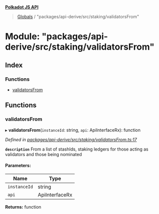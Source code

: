 **[Polkadot JS API](../README.md)**

> [Globals](../globals.md) / "packages/api-derive/src/staking/validatorsFrom"

# Module: "packages/api-derive/src/staking/validatorsFrom"

## Index

### Functions

* [validatorsFrom](_packages_api_derive_src_staking_validatorsfrom_.md#validatorsfrom)

## Functions

### validatorsFrom

▸ **validatorsFrom**(`instanceId`: string, `api`: ApiInterfaceRx): function

*Defined in [packages/api-derive/src/staking/validatorsFrom.ts:17](https://github.com/polkadot-js/api/blob/95c4f03bc/packages/api-derive/src/staking/validatorsFrom.ts#L17)*

**`description`** From a list of stashIds, staking ledgers for those acting as validators and those being nominated

#### Parameters:

Name | Type |
------ | ------ |
`instanceId` | string |
`api` | ApiInterfaceRx |

**Returns:** function

